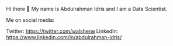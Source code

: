 Hi there 👋
My name is Abdulrahman Idris and I am a Data Scientist.



Me on social media:

Twitter: https://twitter.com/walshene
LinkedIn: https://www.linkedin.com/in/abdulrahman-idris/
